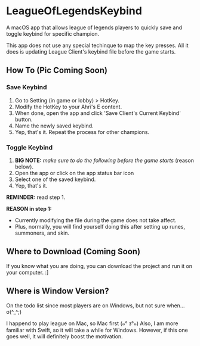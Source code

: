 # LeagueOfLegendsKeybind

A macOS app that allows league of legends players to quickly save and toggle keybind for specific champion.

This app does not use any special techinque to map the key presses. All it does is updating League Client's keybind file before the game starts.

## How To (Pic Coming Soon)

### Save Keybind

1. Go to Setting (in game or lobby) > HotKey.
2. Modify the HotKey to your Ahri's E content.
3. When done, open the app and click 'Save Client's Current Keybind' button.
4. Name the newly saved keybind.
5. Yep, that's it. Repeat the process for other champions.

### Toggle Keybind

1. **BIG NOTE:** *make sure to do the following before the game starts* (reason below).
2. Open the app or click on the app status bar icon
3. Select one of the saved keybind.
4. Yep, that's it. 

**REMINDER:** read step 1.

**REASON in step 1:** 

- Currently modifying the file during the game does not take affect.
- Plus, normally, you will find yourself doing this after setting up runes, summoners, and skin.

## Where to Download (Coming Soon)

If you know what you are doing, you can download the project and run it on your computer. :]

## Where is Window Version?

On the todo list since most players are on Windows, but not sure when... σ(^_^;)

I happend to play league on Mac, so Mac first (๑° з°๑)
Also, I am more familiar with Swift, so it will take a while for Windows. However, if this one goes well, it will definitely boost the motivation.
